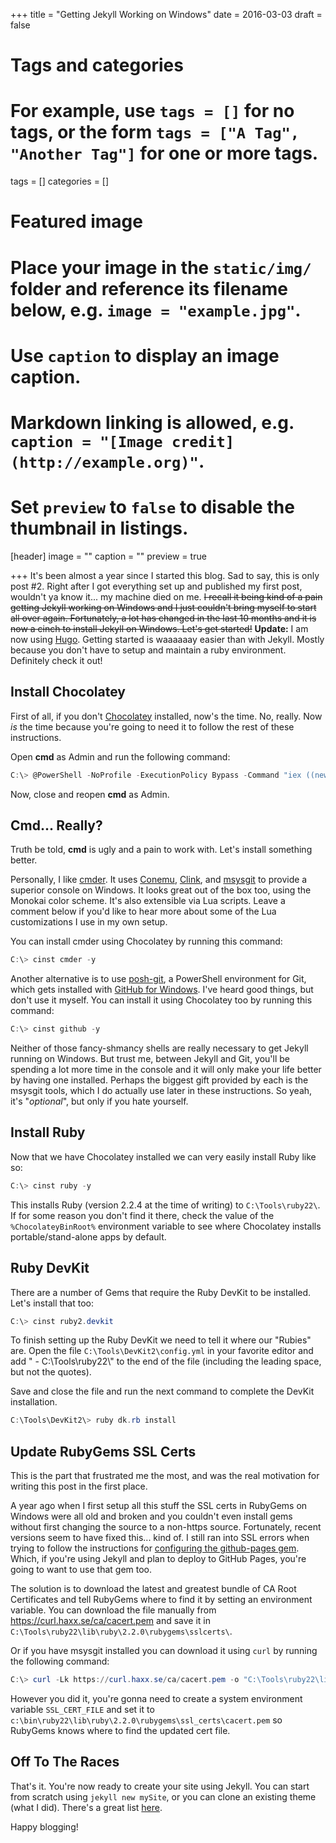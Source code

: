 +++
title = "Getting Jekyll Working on Windows"
date = 2016-03-03
draft = false

# Tags and categories
# For example, use `tags = []` for no tags, or the form `tags = ["A Tag", "Another Tag"]` for one or more tags.
tags = []
categories = []

# Featured image
# Place your image in the `static/img/` folder and reference its filename below, e.g. `image = "example.jpg"`.
# Use `caption` to display an image caption.
#   Markdown linking is allowed, e.g. `caption = "[Image credit](http://example.org)"`.
# Set `preview` to `false` to disable the thumbnail in listings.
[header]
image = ""
caption = ""
preview = true

+++
It's been almost a year since I started this blog. Sad to say, this is only post #2. Right after I got everything set up and published my first post, wouldn't ya know it... my machine died on me. ~~I recall it being kind of a pain getting Jekyll working on Windows and I just couldn't bring myself to start all over again. Fortunately, a lot has changed in the last 10 months and it is now a cinch to install Jekyll on Windows. Let's get started!~~
**Update:** I am now using [Hugo](https://gohugo.io). Getting started is waaaaaay easier than with Jekyll. Mostly because you don't have to setup and maintain a ruby environment. Definitely check it out!

## Install Chocolatey

First of all, if you don't [Chocolatey](https://chocolatey.org/) installed, now's the time. No, really. Now _is_ the time because you're going to need it to follow the rest of these instructions.

Open **cmd** as Admin and run the following command:

```PowerShell
C:\> @PowerShell -NoProfile -ExecutionPolicy Bypass -Command "iex ((new-object net.webclient).DownloadString('https://chocolatey.org/install.ps1'))" && SET PATH=%PATH%;%ALLUSERSPROFILE%\chocolatey\bin
```

Now, close and reopen **cmd** as Admin.

## Cmd... Really?

Truth be told, **cmd** is ugly and a pain to work with. Let's install something better.

Personally, I like [cmder](http://cmder.net/). It uses [Conemu](https://conemu.github.io/), [Clink](https://mridgers.github.io/clink/), and [msysgit](https://msysgit.github.io/) to provide a superior console on Windows. It looks great out of the box too, using the Monokai color scheme. It's also extensible via Lua scripts. Leave a comment below if you'd like to hear more about some of the Lua customizations I use in my own setup.

You can install cmder using Chocolatey by running this command:

```PowerShell
C:\> cinst cmder -y
```

Another alternative is to use [posh-git](https://dahlbyk.github.io/posh-git/), a PowerShell environment for Git, which gets installed with [GitHub for Windows](https://desktop.github.com/). I've heard good things, but don't use it myself. You can install it using Chocolatey too by running this command:

```PowerShell
C:\> cinst github -y
```

Neither of those fancy-shmancy shells are really necessary to get Jekyll running on Windows. But trust me, between Jekyll and Git, you'll be spending a lot more time in the console and it will only make your life better by having one installed. Perhaps the biggest gift provided by each is the msysgit tools, which I do actually use later in these instructions. So yeah, it's "*optional*", but only if you hate yourself.

## Install Ruby

Now that we have Chocolatey installed we can very easily install Ruby like so:

```PowerShell
C:\> cinst ruby -y
```

This installs Ruby (version 2.2.4 at the time of writing) to `C:\Tools\ruby22\`. If for some reason you don't find it there, check the value of the `%ChocolateyBinRoot%` environment variable to see where Chocolatey installs portable/stand-alone apps by default.

## Ruby DevKit

There are a number of Gems that require the Ruby DevKit to be installed. Let's install that too:

```PowerShell
C:\> cinst ruby2.devkit
```

To finish setting up the Ruby DevKit we need to tell it where our "Rubies" are. Open the file `C:\Tools\DevKit2\config.yml` in your favorite editor and add " - C:\\Tools\\ruby22\\" to the end of the file (including the leading space, but not the quotes).

Save and close the file and run the next command to complete the DevKit installation.

```PowerShell
C:\Tools\DevKit2\> ruby dk.rb install
```

## Update RubyGems SSL Certs

This is the part that frustrated me the most, and was the real motivation for writing this post in the first place.

A year ago when I first setup all this stuff the SSL certs in RubyGems on Windows were all old and broken and you couldn't even install gems without first changing the source to a non-https source. Fortunately, recent versions seem to have fixed this... kind of. I still ran into SSL errors when trying to follow the instructions for [configuring the github-pages gem](https://jekyllrb.com/docs/github-pages/). Which, if you're using Jekyll and plan to deploy to GitHub Pages, you're going to want to use that gem too.

The solution is to download the latest and greatest bundle of CA Root Certificates and tell RubyGems where to find it by setting an environment variable. You can download the file manually from <https://curl.haxx.se/ca/cacert.pem> and save it in `C:\Tools\ruby22\lib\ruby\2.2.0\rubygems\sslcerts\`. 

Or if you have msysgit installed you can download it using `curl` by running the following command:

```PowerShell
C:\> curl -Lk https://curl.haxx.se/ca/cacert.pem -o "C:\Tools\ruby22\lib\ruby\2.2.0\rubygems\ssl_certs\cacert.pem"
```

However you did it, you're gonna need to create a system environment variable `SSL_CERT_FILE` and set it to `c:\bin\ruby22\lib\ruby\2.2.0\rubygems\ssl_certs\cacert.pem` so RubyGems knows where to find the updated cert file.

## Off To The Races

That's it. You're now ready to create your site using Jekyll. You can start from scratch using `jekyll new mySite`, or you can clone an existing theme (what I did). There's a great list [here](https://github.com/jekyll/jekyll/wiki/Themes).

Happy blogging!
